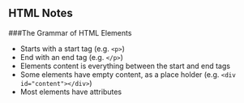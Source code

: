 ## HTML Notes

###The Grammar of HTML Elements

- Starts with a start tag (e.g. `<p>`)
- End with an end tag (e.g. `</p>`)
- Elements content is everything between the start and end tags
- Some elements have empty content, as a place holder (e.g. `<div id="content"></div>`)
- Most elements have attributes
